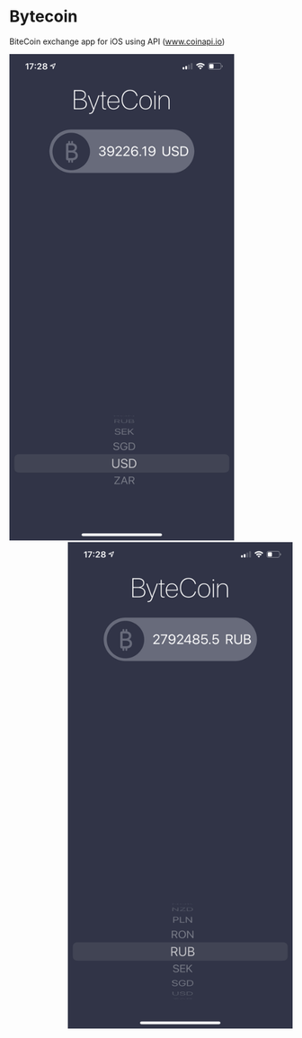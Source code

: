 # Bytecoin
BiteCoin exchange app for iOS using API (www.coinapi.io)

<div align="left">
    <img src="https://github.com/VladimirZhdanov/Bytecoin/blob/main/images/IMG_0307.PNG" width="400px"</img> 
</div>

<div align="center" style="width:20px;">
    
</div>

<div align="right">
    <img src="https://github.com/VladimirZhdanov/Bytecoin/blob/main/images/IMG_0308.PNG" width="400px"</img> 
</div>
